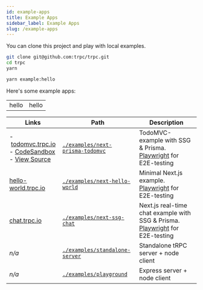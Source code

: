 ```yaml
---
id: example-apps
title: Example Apps
sidebar_label: Example Apps
slug: /example-apps
---
```



You can clone this project and play with local examples.

```bash
git clone git@github.com:trpc/trpc.git
cd trpc
yarn

yarn example:hello
```

Here's some example apps:


<table>
<tr>
<td>hello</td>
<td>hello</td>
</tr></table>

| Links                                                                                                                                                                                                                                         | Path                                                                                                    | Description                                                                                            |
| --------------------------------------------------------------------------------------------------------------------------------------------------------------------------------------------------------------------------------------------- | ------------------------------------------------------------------------------------------------------- | ------------------------------------------------------------------------------------------------------ |
| -&nbsp;[todomvc.trpc.io](https://todomvc.trpc.io)<br/>-&nbsp;[CodeSandbox](https://githubbox.com/trpc/trpc/tree/main/examples/next-hello-world)<br/>-&nbsp;[View Source](https://githubbox.com/trpc/trpc/tree/main/examples/next-hello-world) | [`./examples/next-prisma-todomvc`](https://github.com/trpc/trpc/tree/main/examples/next-prisma-todomvc) | TodoMVC-example with SSG & Prisma. [Playwright](https://playwright.dev) for E2E-testing                |
| [hello-world.trpc.io](https://hello-world.trpc.io)                                                                                                                                                                                            | [`./examples/next-hello-world`](https://github.com/trpc/trpc/tree/main/examples/next-hello-world)       | Minimal Next.js example. [Playwright](https://playwright.dev) for E2E-testing                          |
| [chat.trpc.io](https://chat.trpc.io)                                                                                                                                                                                                          | [`./examples/next-ssg-chat`](https://github.com/trpc/trpc/tree/main/examples/next-ssg-chat)             | Next.js real-time chat example with SSG & Prisma. [Playwright](https://playwright.dev) for E2E-testing |
| _n/a_                                                                                                                                                                                                                                         | [`./examples/standalone-server`](https://github.com/trpc/trpc/tree/main/examples/standalone-server)     | Standalone tRPC server + node client                                                                   |
| _n/a_                                                                                                                                                                                                                                         | [`./examples/playground`](https://github.com/trpc/trpc/tree/main/examples/playground)                   | Express server + node client                                                                           |
